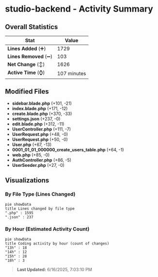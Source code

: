 # studio-backend - Activity Summary 

## Overall Statistics

| Stat                   | Value                                                             |
| ---------------------- | ----------------------------------------------------------------- |
| **Lines Added** (➕)   | 1729                                          |
| **Lines Removed** (➖) | 103                                        |
| **Net Change** (↕)    | 1626                |
| **Active Time** (⌚)   | 107 minutes |


## Modified Files
- **sidebar.blade.php** (+101, -21)
- **index.blade.php** (+171, -12)
- **create.blade.php** (+370, -33)
- **settings.json** (+237, -0)
- **edit.blade.php** (+312, -11)
- **UserController.php** (+111, -7)
- **UserRequest.php** (+48, -0)
- **UserRequest.php** (+50, -0)
- **User.php** (+67, -13)
- **0001_01_01_000000_create_users_table.php** (+64, -1)
- **web.php** (+85, -0)
- **AuthController.php** (+86, -5)
- **UserSeeder.php** (+27, -0)

## Visualizations

### By File Type (Lines Changed)

```mermaid
pie showData
title Lines changed by file type
".php" : 1595
".json" : 237
```

### By Hour (Estimated Activity Count)

```mermaid
pie showData
title Coding activity by hour (count of changes)
"13h" : 18
"14h" : 12
"15h" : 28
"18h" : 3
```


> **Last Updated:** 6/16/2025, 7:03:10 PM